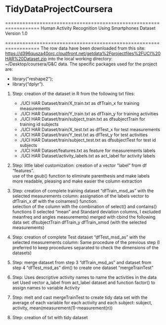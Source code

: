 TidyDataProjectCoursera
=======================
==================================================================
Human Activity Recognition Using Smartphones Dataset
Version 1.0

==================================================================
The row data have been downloaded from this site:
https://d396qusza40orc.cloudfront.net/getdata%2Fprojectfiles%2FUCI%20HAR%20Dataset.zip 
into the local working directory:
~/Desktop/coursera/G&C data.
The specific packages used for the project are:
   - library("reshape2”);
   - library(“dplyr”).

1. Step: creation of the dataset in R from the following txt files:
	 - ./UCI HAR Dataset/train/X_train.txt  as dfTrain_x for training measurements
	 - ./UCI HAR Dataset/train/Y_train.txt  as dfTrain_y for training activities
	 - ./UCI HAR Dataset/train/subject_train.txt as dfsubjectTrain for training id subjects
	 - ./UCI HAR Dataset/train/X_test.txt  as dfTest_x for test measurements
	 - ./UCI HAR Dataset/train/Y_test.txt  as dfTest_y for test activities
	 - ./UCI HAR Dataset/train/subject_test.txt as dfsubjectTest for test id subjects
	 - ./UCI HAR Dataset/features.txt as feature for measurements labels
	 - ./UCI HAR Dataset/activity_labels.txt as act_label for activity labels


2. Step: little label customization:
	 creation of a vector “label” from df “features”.  
	 use of the gsub() function to eliminate parenthesis and make labels more readable, pleasing and make easier the 
	 column extraction


3. Step: creation of complete training dataset “dfTrain_msd_as” with the selected measurements column:
	 assignation of the labels vector to dfTrain_x df with the colnames() function.  
	 selection of the column with the combination of select() and contains() functions
	 (I selected “mean” and Standard deviation columns, I excluded meanfreq and angles measurements)
	 merged with cbind the following data set:
		 dfsubjectTrain
		 dfTrain_y
		 dfTrain_xmsd (with the selected measurements)

4. Step: creation of complete Test dataset “dfTest_msd_as” with the selected measurements column:
	 Same procedure of the previous step (I preferred to keep procedures separated to check the dimensions of the datasets)

5. Step: merge dataset from step 3 “dfTrain_msd_as” and dataset from step 4 “dfTest_msd_as” dim() to create 
	 one dataset “mergeTrainTest”

6. Step: Uses descriptive activity names to name the activities in the data set
	 Used vector a_label from act_label dataset and function factor() to assign names to variable Activity	 

7. Step: melt and cast mergeTrainTest to create tidy data set with the average of each variable for each activity and each subject:
         subject, activity, mean(measurement(1)-measurement(n))

8. Step: creation of txt with tidy dataset


